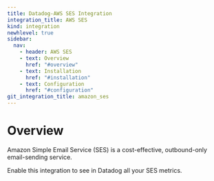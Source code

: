 ```yaml
---
title: Datadog-AWS SES Integration
integration_title: AWS SES
kind: integration
newhlevel: true
sidebar:
  nav:
    - header: AWS SES
    - text: Overview
      href: "#overview"
    - text: Installation
      href: "#installation"
    - text: Configuration
      href: "#configuration"
git_integration_title: amazon_ses
---
```


# Overview

Amazon Simple Email Service (SES) is a cost-effective, outbound-only email-sending service.

Enable this integration to see in Datadog all your SES metrics.


